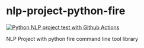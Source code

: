 # nlp-project-python-fire
[![Python NLP project test with Github Actions](https://github.com/Uzair-A-Jokhio/nlp-project-python-fire/actions/workflows/main.yml/badge.svg)](https://github.com/Uzair-A-Jokhio/nlp-project-python-fire/actions/workflows/main.yml)


NLP Project with python fire command line tool library 
